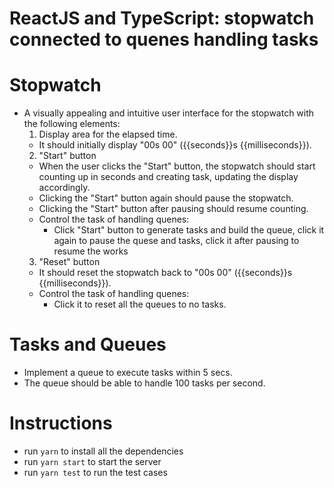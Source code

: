 # ReactJS and TypeScript: stopwatch connected to quenes handling tasks
# Stopwatch
- A visually appealing and intuitive user interface for the stopwatch with the following elements:
  1. Display area for the elapsed time.
    - It should initially display "00s 00" ({{seconds}}s {{milliseconds}}).
  2. "Start" button
    - When the user clicks the "Start" button, the stopwatch should start counting up in seconds and creating task, updating the display accordingly.
    - Clicking the "Start" button again should pause the stopwatch.
    - Clicking the "Start" button after pausing should resume counting.
    - Control the task of handling quenes:
      * Click "Start" button to generate tasks and build the queue, click it again to pause the quese and tasks, click it after pausing to resume the works
  3. "Reset" button
    - It should reset the stopwatch back to "00s 00" ({{seconds}}s {{milliseconds}}).
    - Control the task of handling quenes:
      * Click it to reset all the queues to no tasks.
     
# Tasks and Queues
- Implement a queue to execute tasks within 5 secs.
- The queue should be able to handle 100 tasks per second.

# Instructions
- run `yarn` to install all the dependencies
- run `yarn start` to start the server
- run `yarn test` to run the test cases
